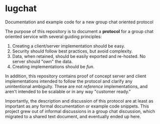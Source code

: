 # lugchat
Documentation and example code for a new group chat oriented protocol

The purpose of this repository is to document a **protocol** for a group chat oriented service with several guiding principles:

1. Creating a client/server implementation should be easy.
2. Security should follow best practices, but avoid complexity.
3. Data, when retained, should be easily exported and re-hosted. No server should "own" the data.
4. Creating implementations should be *fun*.

In addition, this repository contains proof of concept server and client implementations intended to follow the protocol and clarify any unintentional ambiguity. These are not *reference* implementations, and aren't intended to be scalable or in any way "customer ready."

Importantly, the description and discussion of this protocol are at least as important as any formal documentation or example code snippets. This project grew out of informal discussions in a group chat discussion, which migrated to a shared text document, and eventually ended up here.
